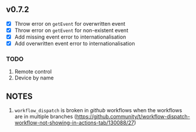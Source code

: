 ## v0.7.2

- [x] Throw error on `getEvent` for overwritten event
- [x] Throw error on `getEvent` for non-existent event
- [x] Add missing event error to internationalisation
- [x] Add overwritten event error to internationalisation

### TODO

1. Remote control
2. Device by name

## NOTES

1. `workflow_dispatch` is broken in _github_ workflows when the workflows are in multiple
    branches (https://github.community/t/workflow-dispatch-workflow-not-showing-in-actions-tab/130088/27)